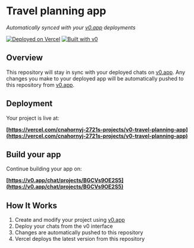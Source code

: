# Travel planning app

*Automatically synced with your [v0.app](https://v0.app) deployments*

[![Deployed on Vercel](https://img.shields.io/badge/Deployed%20on-Vercel-black?style=for-the-badge&logo=vercel)](https://vercel.com/cnahornyj-2721s-projects/v0-travel-planning-app)
[![Built with v0](https://img.shields.io/badge/Built%20with-v0.app-black?style=for-the-badge)](https://v0.app/chat/projects/BGCVs9OE2S5)

## Overview

This repository will stay in sync with your deployed chats on [v0.app](https://v0.app).
Any changes you make to your deployed app will be automatically pushed to this repository from [v0.app](https://v0.app).

## Deployment

Your project is live at:

**[https://vercel.com/cnahornyj-2721s-projects/v0-travel-planning-app](https://vercel.com/cnahornyj-2721s-projects/v0-travel-planning-app)**

## Build your app

Continue building your app on:

**[https://v0.app/chat/projects/BGCVs9OE2S5](https://v0.app/chat/projects/BGCVs9OE2S5)**

## How It Works

1. Create and modify your project using [v0.app](https://v0.app)
2. Deploy your chats from the v0 interface
3. Changes are automatically pushed to this repository
4. Vercel deploys the latest version from this repository